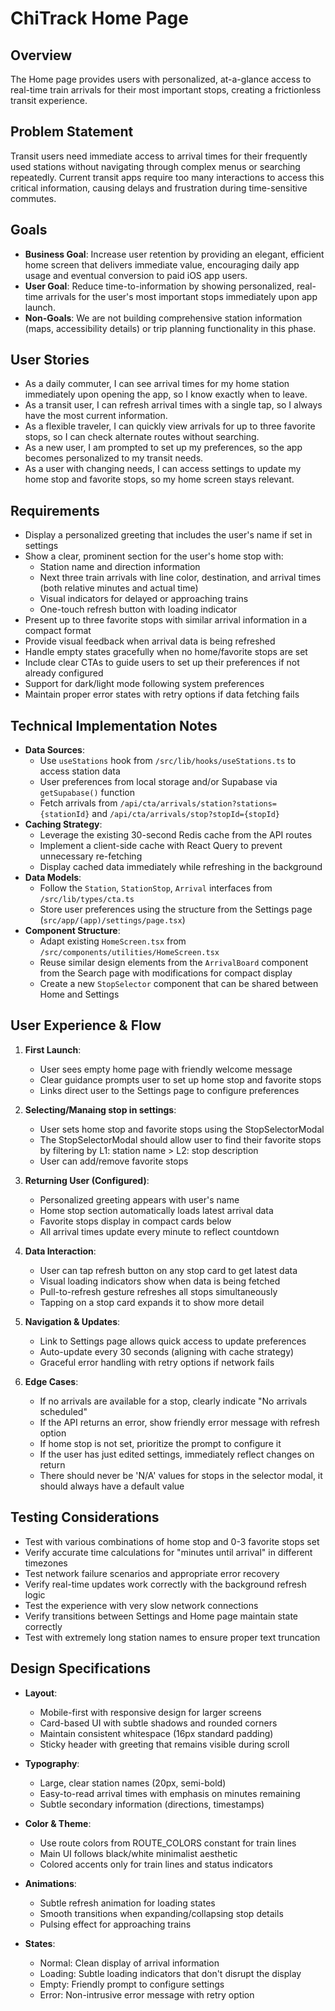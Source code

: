 # ChiTrack Home Page

## Overview
The Home page provides users with personalized, at-a-glance access to real-time train arrivals for their most important stops, creating a frictionless transit experience.

## Problem Statement
Transit users need immediate access to arrival times for their frequently used stations without navigating through complex menus or searching repeatedly. Current transit apps require too many interactions to access this critical information, causing delays and frustration during time-sensitive commutes.

## Goals
- **Business Goal**: Increase user retention by providing an elegant, efficient home screen that delivers immediate value, encouraging daily app usage and eventual conversion to paid iOS app users.
- **User Goal**: Reduce time-to-information by showing personalized, real-time arrivals for the user's most important stops immediately upon app launch.
- **Non-Goals**: We are not building comprehensive station information (maps, accessibility details) or trip planning functionality in this phase.

## User Stories
- As a daily commuter, I can see arrival times for my home station immediately upon opening the app, so I know exactly when to leave.
- As a transit user, I can refresh arrival times with a single tap, so I always have the most current information.
- As a flexible traveler, I can quickly view arrivals for up to three favorite stops, so I can check alternate routes without searching.
- As a new user, I am prompted to set up my preferences, so the app becomes personalized to my transit needs.
- As a user with changing needs, I can access settings to update my home stop and favorite stops, so my home screen stays relevant.

## Requirements
- Display a personalized greeting that includes the user's name if set in settings
- Show a clear, prominent section for the user's home stop with:
  - Station name and direction information
  - Next three train arrivals with line color, destination, and arrival times (both relative minutes and actual time)
  - Visual indicators for delayed or approaching trains
  - One-touch refresh button with loading indicator
- Present up to three favorite stops with similar arrival information in a compact format
- Provide visual feedback when arrival data is being refreshed
- Handle empty states gracefully when no home/favorite stops are set
- Include clear CTAs to guide users to set up their preferences if not already configured
- Support for dark/light mode following system preferences
- Maintain proper error states with retry options if data fetching fails

## Technical Implementation Notes
- **Data Sources**:
  - Use `useStations` hook from `/src/lib/hooks/useStations.ts` to access station data
  - User preferences from local storage and/or Supabase via `getSupabase()` function
  - Fetch arrivals from `/api/cta/arrivals/station?stations={stationId}` and `/api/cta/arrivals/stop?stopId={stopId}`
- **Caching Strategy**:
  - Leverage the existing 30-second Redis cache from the API routes
  - Implement a client-side cache with React Query to prevent unnecessary re-fetching
  - Display cached data immediately while refreshing in the background
- **Data Models**:
  - Follow the `Station`, `StationStop`, `Arrival` interfaces from `/src/lib/types/cta.ts`
  - Store user preferences using the structure from the Settings page (`src/app/(app)/settings/page.tsx`)
- **Component Structure**:
  - Adapt existing `HomeScreen.tsx` from `/src/components/utilities/HomeScreen.tsx`
  - Reuse similar design elements from the `ArrivalBoard` component from the Search page with modifications for compact display
  - Create a new `StopSelector` component that can be shared between Home and Settings

## User Experience & Flow
1. **First Launch**:
   - User sees empty home page with friendly welcome message
   - Clear guidance prompts user to set up home stop and favorite stops
   - Links direct user to the Settings page to configure preferences

2. **Selecting/Manaing stop in settings**:
   - User sets home stop and favorite stops using the StopSelectorModal
   - The StopSelectorModal should allow user to find their favorite stops by filtering by L1: station name > L2: stop description
   - User can add/remove favorite stops

3. **Returning User (Configured)**:
   - Personalized greeting appears with user's name
   - Home stop section automatically loads latest arrival data
   - Favorite stops display in compact cards below
   - All arrival times update every minute to reflect countdown

3. **Data Interaction**:
   - User can tap refresh button on any stop card to get latest data
   - Visual loading indicators show when data is being fetched
   - Pull-to-refresh gesture refreshes all stops simultaneously
   - Tapping on a stop card expands it to show more detail

4. **Navigation & Updates**:
   - Link to Settings page allows quick access to update preferences
   - Auto-update every 30 seconds (aligning with cache strategy)
   - Graceful error handling with retry options if network fails

5. **Edge Cases**:
   - If no arrivals are available for a stop, clearly indicate "No arrivals scheduled"
   - If the API returns an error, show friendly error message with refresh option
   - If home stop is not set, prioritize the prompt to configure it
   - If the user has just edited settings, immediately reflect changes on return
   - There should never be 'N/A' values for stops in the selector modal, it should always have a default value

## Testing Considerations
- Test with various combinations of home stop and 0-3 favorite stops set
- Verify accurate time calculations for "minutes until arrival" in different timezones
- Test network failure scenarios and appropriate error recovery
- Verify real-time updates work correctly with the background refresh logic
- Test the experience with very slow network connections
- Verify transitions between Settings and Home page maintain state correctly
- Test with extremely long station names to ensure proper text truncation

## Design Specifications
- **Layout**:
  - Mobile-first with responsive design for larger screens
  - Card-based UI with subtle shadows and rounded corners
  - Maintain consistent whitespace (16px standard padding)
  - Sticky header with greeting that remains visible during scroll

- **Typography**:
  - Large, clear station names (20px, semi-bold)
  - Easy-to-read arrival times with emphasis on minutes remaining
  - Subtle secondary information (directions, timestamps)

- **Color & Theme**:
  - Use route colors from ROUTE_COLORS constant for train lines
  - Main UI follows black/white minimalist aesthetic
  - Colored accents only for train lines and status indicators

- **Animations**:
  - Subtle refresh animation for loading states
  - Smooth transitions when expanding/collapsing stop details
  - Pulsing effect for approaching trains

- **States**:
  - Normal: Clean display of arrival information
  - Loading: Subtle loading indicators that don't disrupt the display
  - Empty: Friendly prompt to configure settings
  - Error: Non-intrusive error message with retry option
